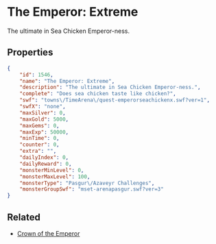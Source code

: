 # The Emperor: Extreme

The ultimate in Sea Chicken Emperor-ness.

## Properties

```json
{
    "id": 1546,
    "name": "The Emperor: Extreme",
    "description": "The ultimate in Sea Chicken Emperor-ness.",
    "complete": "Does sea chicken taste like chicken?",
    "swf": "towns\/TimeArena\/quest-emperorseachickenx.swf?ver=1",
    "swfX": "none",
    "maxSilver": 0,
    "maxGold": 5000,
    "maxGems": 0,
    "maxExp": 50000,
    "minTime": 0,
    "counter": 0,
    "extra": "",
    "dailyIndex": 0,
    "dailyReward": 0,
    "monsterMinLevel": 0,
    "monsterMaxLevel": 100,
    "monsterType": "Pasgur\/Azaveyr Challenges",
    "monsterGroupSwf": "mset-arenapasgur.swf?ver=3"
}
```

## Related

- [Crown of the Emperor](../items/18378-crown-of-the-emperor.md)

